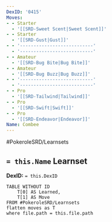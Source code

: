 ```yaml
---
DexID: '0415'
Moves:
- - Starter
  - '[[SRD-Sweet Scent|Sweet Scent]]'
- - Starter
  - '[[SRD-Gust|Gust]]'
- - '---------------------------'
  - '---------------------------'
- - Amateur
  - '[[SRD-Bug Bite|Bug Bite]]'
- - Amateur
  - '[[SRD-Bug Buzz|Bug Buzz]]'
- - '---------------------------'
  - '---------------------------'
- - Pro
  - '[[SRD-Tailwind|Tailwind]]'
- - Pro
  - '[[SRD-Swift|Swift]]'
- - Pro
  - '[[SRD-Endeavor|Endeavor]]'
Name: Combee
---
```


#PokeroleSRD/Learnsets

## `= this.Name` Learnset

**DexID:** `= this.DexID`

```dataview
TABLE WITHOUT ID
    T[0] AS Learned,
    T[1] AS Move
FROM #PokeroleSRD/Learnsets
flatten moves as T
where file.path = this.file.path
```
